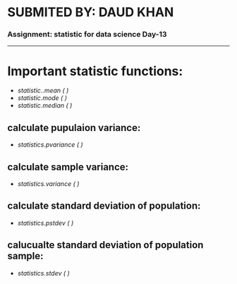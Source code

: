 # SUBMITED BY: DAUD KHAN
### Assignment: statistic for data science Day-13
------


# Important statistic functions:
- _statistic..mean  ( )_
- _statistic.mode ( )_
- _statistic.median  ( )_
## calculate pupulaion variance:
- _statistics.pvariance (  )_

## calculate sample variance:
- _statistics.variance ( )_

## calculate standard deviation of population:
- _statistics.pstdev ( )_

## calucualte standard deviation of population sample:

- _statistics.stdev ( )_



  


